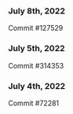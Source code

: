 ### July 8th, 2022

Commit #127529

### July 5th, 2022

Commit #314353


### July 4th, 2022

Commit #72281
